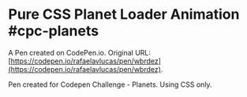 # Pure CSS Planet Loader Animation #cpc-planets

A Pen created on CodePen.io. Original URL: [https://codepen.io/rafaelavlucas/pen/wbrdez](https://codepen.io/rafaelavlucas/pen/wbrdez).

Pen created for Codepen Challenge - Planets. Using CSS only.
